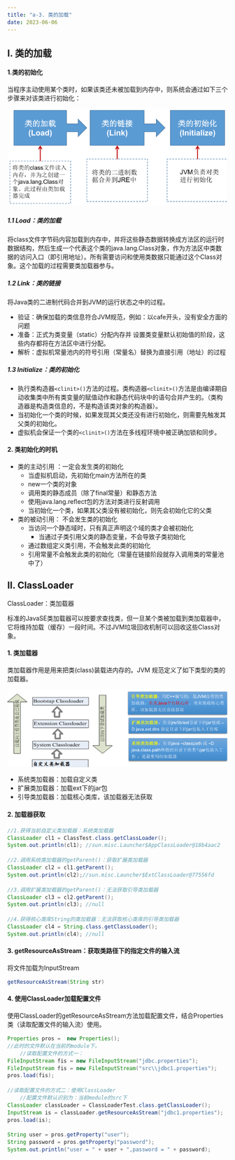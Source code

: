 ```yaml
---
title: "a-3. 类的加载"
date: 2023-06-06
---
```


## Ⅰ. 类的加载
#### 1.类的初始化
当程序主动使用某个类时，如果该类还未被加载到内存中，则系统会通过如下三个步骤来对该类进行初始化：

![a-3-1](/img/java/javase/a-3-1.jpg)

##### 1.1 Load：类的加载
将class文件字节码内容加载到内存中，并将这些静态数据转换成方法区的运行时数据结构，然后生成一个代表这个类的java.lang.Class对象，作为方法区中类数据的访问入口（即引用地址）。所有需要访问和使用类数据只能通过这个Class对象。这个加载的过程需要类加载器参与。

##### 1.2 Link：类的链接
将Java类的二进制代码合并到JVM的运行状态之中的过程。
- 验证：确保加载的类信息符合JVM规范，例如：以cafe开头，没有安全方面的问题
- 准备：正式为类变量（static）分配内存并 设置类变量默认初始值的阶段，这些内存都将在方法区中进行分配。
- 解析：虚拟机常量池内的符号引用（常量名）替换为直接引用（地址）的过程
##### 1.3 Initialize：类的初始化
- 执行类构造器`<clinit>()`方法的过程。类构造器`<clinit>()`方法是由编译期自动收集类中所有类变量的赋值动作和静态代码块中的语句合并产生的。（类构造器是构造类信息的，不是构造该类对象的构造器）。
- 当初始化一个类的时候，如果发现其父类还没有进行初始化，则需要先触发其父类的初始化。
- 虚拟机会保证一个类的`<clinit>()`方法在多线程环境中被正确加锁和同步。

#### 2. 类初始化的时机
- 类的主动引用 ：一定会发生类的初始化
    - 当虚拟机启动，先初始化main方法所在的类
    - new一个类的对象
    - 调用类的静态成员（除了final常量）和静态方法
    - 使用java.lang.reflect包的方法对类进行反射调用
    - 当初始化一个类，如果其父类没有被初始化，则先会初始化它的父类
- 类的被动引用： 不会发生类的初始化 
    - 当访问一个静态域时，只有真正声明这个域的类才会被初始化
        - 当通过子类引用父类的静态变量，不会导致子类初始化
    - 通过数组定义类引用，不会触发此类的初始化
    - 引用常量不会触发此类的初始化（常量在链接阶段就存入调用类的常量池中了）

## Ⅱ. ClassLoader
ClassLoader：类加载器

标准的JavaSE类加载器可以按要求查找类，但一旦某个类被加载到类加载器中，它将维持加载（缓存）一段时间。不过JVM垃圾回收机制可以回收这些Class对象。

#### 1. 类加载器
类加载器作用是用来把类(class)装载进内存的。JVM 规范定义了如下类型的类的加载器。

![a-3-2](/img/java/javase/a-3-2.jpg)

- 系统类加载器：加载自定义类
- 扩展类加载器：加载ext下的jar包
- 引导类加载器：加载核心类库，该加载器无法获取

#### 2. 加载器获取
```java
//1.获得当前自定义类加载器：系统类加载器
ClassLoader cl1 = ClassTest.class.getClassLoader();
System.out.println(cl1); //sun.misc.Launcher$AppClassLoader@18b4aac2

//2.调用系统类加载器的getParent()：获取扩展类加载器
ClassLoader cl2 = cl1.getParent();
System.out.println(cl2);//sun.misc.Launcher$ExtClassLoader@77556fd

//3.调用扩展类加载器的getParent()：无法获取引导类加载器
ClassLoader cl3 = cl2.getParent();
System.out.println(cl3); //null

//4.获得核心类库String的类加载器：无法获取核心类库的引导类加载器
ClassLoader cl4 = String.class.getClassLoader();
System.out.println(cl4); //null
```

#### 3. getResourceAsStream：获取类路径下的指定文件的输入流
将文件加载为InputStream
```java
getResourceAsStream(String str)
```

#### 4. 使用ClassLoader加载配置文件
使用ClassLoader的getResourceAsStream方法加载配置文件，结合Properties类（读取配置文件的输入流）使用。
```java
Properties pros =  new Properties();
//此时的文件默认在当前的module下。
    //读取配置文件的方式一：
FileInputStream fis = new FileInputStream("jdbc.properties");
FileInputStream fis = new FileInputStream("src\\jdbc1.properties");
pros.load(fis);

//读取配置文件的方式二：使用ClassLoader
    //配置文件默认识别为：当前module的src下
ClassLoader classLoader = ClassLoaderTest.class.getClassLoader();
InputStream is = classLoader.getResourceAsStream("jdbc1.properties");
pros.load(is);

String user = pros.getProperty("user");
String password = pros.getProperty("password");
System.out.println("user = " + user + ",password = " + password);
```

